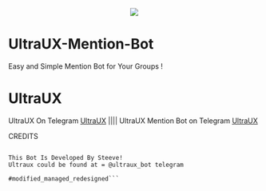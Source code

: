 <p align="center">
  <img src="https://telegra.ph/file/0577a42f96fb69c41172e.jpg">
</p>

# UltraUX-Mention-Bot
Easy and Simple Mention Bot for Your Groups !

# UltraUX
UltraUX On Telegram [UltraUX](https://t.me/ultraux_bot) |||| 
UltraUX Mention Bot on Telegram [UltraUX](t.me/ultraux_mentionbot)

CREDITS

```❤️ DV ( Steeve ) ( @digvijaysingh178 )

This Bot Is Developed By Steeve!
Ultraux could be found at = @ultraux_bot telegram

#modified_managed_redesigned```
